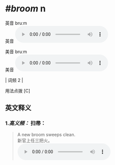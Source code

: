 # ***\#broom*** n
英音 bruːm  
英音
<audio src="./media/broom-B.aac" controls="controls"></audio>

美音 bruːm  
美音
<audio src="./media/broom.aac" controls="controls"></audio>



| 词频 2 |  

用法点拨  [C]

英文释义
---
### 1.*高义频：* **扫帚：**  

 > A new broom sweeps clean.   
 > 新官上任三把火。    
<audio src="./media/broom-1.aac" controls="controls"></audio>


